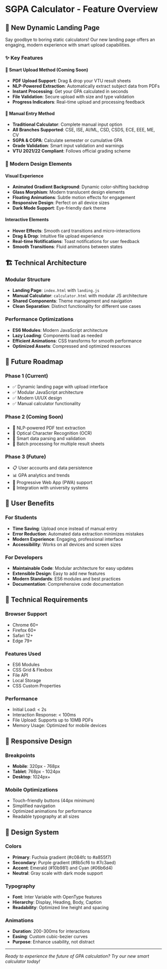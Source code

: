 # SGPA Calculator - Feature Overview

## 🚀 New Dynamic Landing Page

Say goodbye to boring static calculators! Our new landing page offers an engaging, modern experience with smart upload capabilities.

### ✨ Key Features

#### 🎯 Smart Upload Method (Coming Soon)
- **PDF Upload Support**: Drag & drop your VTU result sheets
- **NLP-Powered Extraction**: Automatically extract subject data from PDFs
- **Instant Processing**: Get your GPA calculated in seconds
- **File Validation**: Secure upload with size and type validation
- **Progress Indicators**: Real-time upload and processing feedback

#### 📝 Manual Entry Method
- **Traditional Calculator**: Complete manual input option
- **All Branches Supported**: CSE, ISE, AI/ML, CSD, CSDS, ECE, EEE, ME, CV
- **SGPA & CGPA**: Calculate semester or cumulative GPA
- **Grade Validation**: Smart input validation and warnings
- **VTU 2021/22 Compliant**: Follows official grading scheme

### 🎨 Modern Design Elements

#### Visual Experience
- **Animated Gradient Background**: Dynamic color-shifting backdrop
- **Glass Morphism**: Modern translucent design elements
- **Floating Animations**: Subtle motion effects for engagement
- **Responsive Design**: Perfect on all device sizes
- **Dark Mode Support**: Eye-friendly dark theme

#### Interactive Elements
- **Hover Effects**: Smooth card transitions and micro-interactions
- **Drag & Drop**: Intuitive file upload experience
- **Real-time Notifications**: Toast notifications for user feedback
- **Smooth Transitions**: Fluid animations between states

## 🏗️ Technical Architecture

### Modular Structure
- **Landing Page**: `index.html` with `landing.js`
- **Manual Calculator**: `calculator.html` with modular JS architecture
- **Shared Components**: Theme management and navigation
- **Clean Separation**: Distinct functionality for different use cases

### Performance Optimizations
- **ES6 Modules**: Modern JavaScript architecture
- **Lazy Loading**: Components load as needed
- **Efficient Animations**: CSS transforms for smooth performance
- **Optimized Assets**: Compressed and optimized resources

## 🔮 Future Roadmap

### Phase 1 (Current)
- ✅ Dynamic landing page with upload interface
- ✅ Modular JavaScript architecture
- ✅ Modern UI/UX design
- ✅ Manual calculator functionality

### Phase 2 (Coming Soon)
- 🔄 NLP-powered PDF text extraction
- 🔄 Optical Character Recognition (OCR)
- 🔄 Smart data parsing and validation
- 🔄 Batch processing for multiple result sheets

### Phase 3 (Future)
- 📋 User accounts and data persistence
- 📊 GPA analytics and trends
- 📱 Progressive Web App (PWA) support
- 🔗 Integration with university systems

## 🎯 User Benefits

### For Students
- **Time Saving**: Upload once instead of manual entry
- **Error Reduction**: Automated data extraction minimizes mistakes
- **Modern Experience**: Engaging, professional interface
- **Accessibility**: Works on all devices and screen sizes

### For Developers
- **Maintainable Code**: Modular architecture for easy updates
- **Extensible Design**: Easy to add new features
- **Modern Standards**: ES6 modules and best practices
- **Documentation**: Comprehensive code documentation

## 🔧 Technical Requirements

### Browser Support
- Chrome 60+
- Firefox 60+
- Safari 12+
- Edge 79+

### Features Used
- ES6 Modules
- CSS Grid & Flexbox
- File API
- Local Storage
- CSS Custom Properties

### Performance
- Initial Load: < 2s
- Interaction Response: < 100ms
- File Upload: Supports up to 10MB PDFs
- Memory Usage: Optimized for mobile devices

## 📱 Responsive Design

### Breakpoints
- **Mobile**: 320px - 768px
- **Tablet**: 768px - 1024px
- **Desktop**: 1024px+

### Mobile Optimizations
- Touch-friendly buttons (44px minimum)
- Simplified navigation
- Optimized animations for performance
- Readable typography at all sizes

## 🎨 Design System

### Colors
- **Primary**: Fuchsia gradient (#c084fc to #a855f7)
- **Secondary**: Purple gradient (#8b5cf6 to #7c3aed)
- **Accent**: Emerald (#10b981) and Cyan (#06b6d4)
- **Neutral**: Gray scale with dark mode support

### Typography
- **Font**: Inter Variable with OpenType features
- **Hierarchy**: Display, Heading, Body, Caption
- **Readability**: Optimized line height and spacing

### Animations
- **Duration**: 200-300ms for interactions
- **Easing**: Custom cubic-bezier curves
- **Purpose**: Enhance usability, not distract

---

*Ready to experience the future of GPA calculation? Try our new smart calculator today!* 